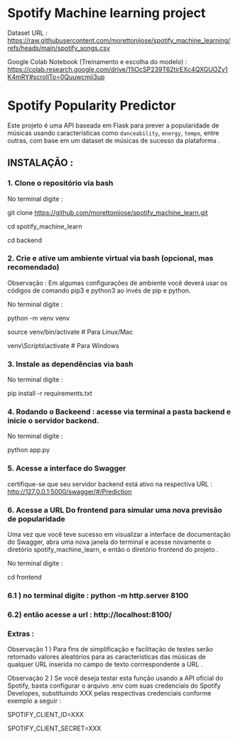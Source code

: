 # Spotify Machine learning project

Dataset URL : https://raw.githubusercontent.com/morettonijose/spotify_machine_learning/refs/heads/main/spotify_songs.csv 

Google Colab Notebook (Treinamento e escolha do modelo) : https://colab.research.google.com/drive/11iOcSP239T62tirEXc4QXGUOZy1K4mRY#scrollTo=0Quuwcmji3up

# Spotify Popularity Predictor

Este projeto é uma API baseada em Flask para prever a popularidade de músicas usando características como `danceability`, `energy`, `tempo`, entre outras, com base em um  dataset de músicas de sucesso da plataforma  .

## INSTALAÇÃO : 

### 1. Clone o repositório via bash

No terminal digite :

git clone https://github.com/morettonijose/spotify_machine_learn.git

cd spotify_machine_learn

cd backend

### 2. Crie e ative um ambiente virtual via bash (opcional, mas recomendado)

Observação : Em algumas configurações de ambiente você deverá usar os códigos de comando pip3 e python3 ao invés de pip e python. 

No terminal digite :

python -m venv venv

source venv/bin/activate  # Para Linux/Mac

venv\Scripts\activate  # Para Windows

###  3. Instale as dependências via bash

No terminal digite :

pip install -r requirements.txt

###  4. Rodando o Backeend  : acesse via terminal a pasta backend e inicie o servidor backend. 

No terminal digite :

python app.py

###  5. Acesse a interface do Swagger

certifique-se que seu servidor backend está ativo na respectiva URL : http://127.0.0.1:5000/swagger/#/Prediction

###  6. Acesse a URL Do frontend para simular uma nova previsão de popularidade

Uma vez que você teve sucesso em visualizar a interface de documentação do Swagger, abra uma nova janela do terminal e acesse novamente o diretório spotify_machine_learn, e então o diretório frontend do projeto . 

No terminal digite :

cd frontend


###  6.1 ) no terminal digite : python -m http.server 8100

###  6.2) então acesse a url : http://localhost:8100/ 



###  Extras : 


Observação 1 )  Para fins de simplificação e facilitação  de testes  serão retornado  valores aleatórios para as caracteristicas das músicas de qualquer URL inserida no campo de texto corrrespondente a URL . 
    

Observação 2 ) Se você deseja testar esta função usando a  API oficial do Spotify, basta configurar o arquivo .env com suas credenciais do Spotify Developes, substituindo XXX pelas respectivas credenciais conforme exemplo a seguir : 

SPOTIFY_CLIENT_ID=XXX

SPOTIFY_CLIENT_SECRET=XXX


